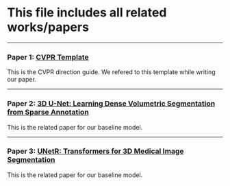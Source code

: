 # This file includes all related works/papers 
---
### Paper 1: [CVPR Template](https://www.overleaf.com/latex/templates/cvpr-2022-author-kit/qbmjsdxryffn.pdf)
This is the CVPR direction guide. We refered to this template while writing our paper. 

---
### Paper 2: [3D U-Net: Learning Dense Volumetric Segmentation from Sparse Annotation](https://arxiv.org/abs/1606.06650)
This is the related paper for our baseline model. 

---
### Paper 3: [UNetR: Transformers for 3D Medical Image Segmentation](https://arxiv.org/abs/2103.10504)
This is the related paper for our baseline model. 
